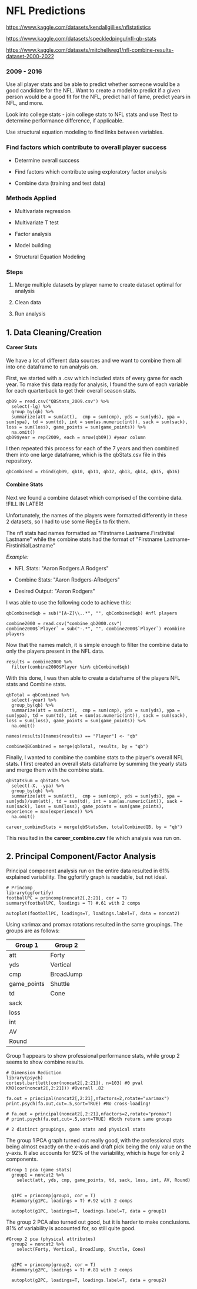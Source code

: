 # NFL Predictions

https://www.kaggle.com/datasets/kendallgillies/nflstatistics 

https://www.kaggle.com/datasets/speckledpingu/nfl-qb-stats 

https://www.kaggle.com/datasets/mitchellweg1/nfl-combine-results-dataset-2000-2022

### 2009 - 2016

Use all player stats and be able to predict whether someone would be a good candidate for the NFL. Want to create a model to predict if a given person would be a good fit for the NFL, predict hall of fame, predict years in NFL, and more.

Look into college stats - join college stats to NFL stats and use Ttest to determine performance difference, if applicable.

Use structural equation modeling to find links between variables.

### Find factors which contribute to overall player success

* Determine overall success

* Find factors which contribute using exploratory factor analysis

* Combine data (training and test data)


### Methods Applied

* Multivariate regression

* Multivariate T test

* Factor analysis

* Model building 

* Structural Equation Modeling


### Steps

1. Merge multiple datasets by player name to create dataset optimal for analysis

2. Clean data

3. Run analysis

## 1. Data Cleaning/Creation

#### Career Stats

We have a lot of different data sources and we want to combine them all into one dataframe to run analysis on.

First, we started with a .csv which included stats of every game for each year. To make this data ready for analysis, I found the sum of each variable for each quarterback to get their overall season stats.

```
qb09 = read.csv("QBStats_2009.csv") %>%
  select(-lg) %>%
  group_by(qb) %>%
  summarize(att = sum(att),  cmp = sum(cmp), yds = sum(yds), ypa = sum(ypa), td = sum(td), int = sum(as.numeric(int)), sack = sum(sack), loss = sum(loss), game_points = sum(game_points)) %>%
  na.omit()
qb09$year = rep(2009, each = nrow(qb09)) #year column
```

I then repeated this process for each of the 7 years and then combined them into one large dataframe, which is the qbStats.csv file in this repository.

```
qbCombined = rbind(qb09, qb10, qb11, qb12, qb13, qb14, qb15, qb16)
```

#### Combine Stats

Next we found a combine dataset which comprised of the combine data. !FILL IN LATER!

Unfortunately, the names of the players were formatted differently in these 2 datasets, so I had to use some RegEx to fix them.

The nfl stats had names formatted as "Firstname Lastname.FirstInitial Lastname" while the combine stats had the format of "Firstname Lastname-FirstinitialLastname"

*Example:*

* NFL Stats: "Aaron Rodgers.A Rodgers"

* Combine Stats: "Aaron Rodgers-ARodgers"

* Desired Output: "Aaron Rodgers"

I was able to use the following code to achieve this:

```
qbCombined$qb = sub("[A-Z]\\..*", "", qbCombined$qb) #nfl players

combine2000 = read.csv("combine_qb2000.csv")
combine2000$`Player` = sub("-.*", "", combine2000$`Player`) #combine players
```
Now that the names match, it is simple enough to filter the combine data to only the players present in the NFL data.

```
results = combine2000 %>%
  filter(combine2000$Player %in% qbCombined$qb)
```

With this done, I was then able to create a dataframe of the players NFL stats and Combine stats.

```
qbTotal = qbCombined %>%
  select(-year) %>%
  group_by(qb) %>%
  summarize(att = sum(att),  cmp = sum(cmp), yds = sum(yds), ypa = sum(ypa), td = sum(td), int = sum(as.numeric(int)), sack = sum(sack), loss = sum(loss), game_points = sum(game_points)) %>%
  na.omit()

names(results)[names(results) == "Player"] <- "qb"

combineQBCombined = merge(qbTotal, results, by = "qb")
```

Finally, I wanted to combine the combine stats to the player's overall NFL stats. I first created an overall stats dataframe by summing the yearly stats and merge them with the combine stats.

```
qbStatsSum = qbStats %>%
  select(-X, -ypa) %>%
  group_by(qb) %>%
  summarize(att = sum(att),  cmp = sum(cmp), yds = sum(yds), ypa = sum(yds)/sum(att), td = sum(td), int = sum(as.numeric(int)), sack = sum(sack), loss = sum(loss), game_points = sum(game_points), experience = max(experience)) %>%
  na.omit()

career_combineStats = merge(qbStatsSum, totalCombinedQB, by = "qb")
```

This resulted in the **career_combine.csv** file which analysis was run on.

## 2. Principal Component/Factor Analysis

Principal component analysis run on the entire data resulted in 61% explained variability. The ggfortify graph is readable, but not ideal.

```
# Princomp
library(ggfortify)
footballPC = princomp(noncat2[,2:21], cor = T)
summary(footballPC, loadings = T) #.61 with 2 comps

autoplot(footballPC, loadings=T, loadings.label=T, data = noncat2)
```
Using varimax and promax rotations resulted in the same groupings. The groups are as follows:

| Group 1     	| Group 2   	|
|-------------	|-----------	|
| att         	| Forty     	|
| yds         	| Vertical  	|
| cmp         	| BroadJump 	|
| game_points 	| Shuttle   	|
| td          	| Cone      	|
| sack        	|           	|
| loss        	|           	|
| int         	|           	|
| AV          	|           	|
| Round       	|           	|

Group 1 appears to show professional performance stats, while group 2 seems to show combine results.

```
# Dimension Rediction
library(psych)
cortest.bartlett(cor(noncat2[,2:21]), n=103) #0 pval
KMO(cor(noncat2[,2:21])) #Overall .82

fa.out = principal(noncat2[,2:21],nfactors=2,rotate="varimax")
print.psych(fa.out,cut=.5,sort=TRUE) #No cross-loading!

# fa.out = principal(noncat2[,2:21],nfactors=2,rotate="promax")
# print.psych(fa.out,cut=.5,sort=TRUE) #Both return same groups

# 2 distinct groupings, game stats and physical stats
```

The group 1 PCA graph turned out really good, with the professional stats being almost exactly on the x-axis and draft pick being the only value on the y-axis. It also accounts for 92% of the variability, which is huge for only 2 components.

```
#Group 1 pca (game stats)
  group1 = noncat2 %>%
    select(att, yds, cmp, game_points, td, sack, loss, int, AV, Round)
  
  
  g1PC = princomp(group1, cor = T)
  #summary(g1PC, loadings = T) #.92 with 2 comps
  
  autoplot(g1PC, loadings=T, loadings.label=T, data = group1)
```

The group 2 PCA also turned out good, but it is harder to make conclusions. 81% of variability is accounted for, so still quite good.

```
#Group 2 pca (physical attributes)
  group2 = noncat2 %>%
    select(Forty, Vertical, BroadJump, Shuttle, Cone)
  
  
  g2PC = princomp(group2, cor = T)
  #summary(g2PC, loadings = T) #.81 with 2 comps
  
  autoplot(g2PC, loadings=T, loadings.label=T, data = group2) 
```






